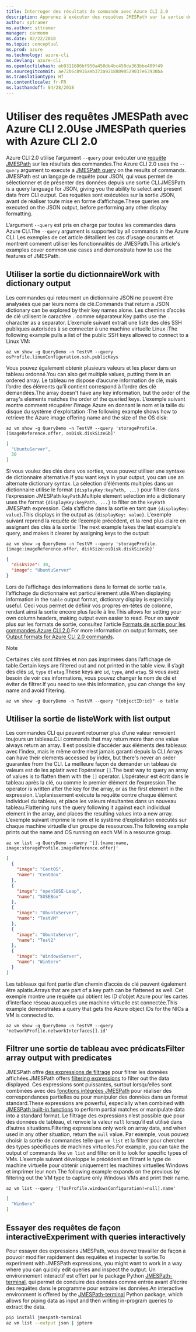 ```yaml
---
title: Interroger des résultats de commande avec Azure CLI 2.0
description: Apprenez à exécuter des requêtes JMESPath sur la sortie des commandes Azure CLI 2.0.
author: sptramer
ms.author: sttramer
manager: carmonm
ms.date: 02/22/2018
ms.topic: conceptual
ms.prod: azure
ms.technology: azure-cli
ms.devlang: azure-cli
ms.openlocfilehash: eb9311686bf950a450db4bc450da363bbe409f49
ms.sourcegitcommit: ae72b6c8916aeb372a92188090529037e63930ba
ms.translationtype: HT
ms.contentlocale: fr-FR
ms.lasthandoff: 04/28/2018
---
```

# <a name="use-jmespath-queries-with-azure-cli-20"></a><span data-ttu-id="625b0-103">Utiliser des requêtes JMESPath avec Azure CLI 2.0</span><span class="sxs-lookup"><span data-stu-id="625b0-103">Use JMESPath queries with Azure CLI 2.0</span></span>

<span data-ttu-id="625b0-104">Azure CLI 2.0 utilise l’argument `--query` pour exécuter une [requête JMESPath](http://jmespath.org) sur les résultats des commandes.</span><span class="sxs-lookup"><span data-stu-id="625b0-104">The Azure CLI 2.0 uses the `--query` argument to execute a [JMESPath query](http://jmespath.org) on the results of commands.</span></span> <span data-ttu-id="625b0-105">JMESPath est un langage de requête pour JSON, qui vous permet de sélectionner et de présenter des données depuis une sortie CLI.</span><span class="sxs-lookup"><span data-stu-id="625b0-105">JMESPath is a query language for JSON, giving you the ability to select and present data from CLI output.</span></span> <span data-ttu-id="625b0-106">Ces requêtes sont exécutées sur la sortie JSON, avant de réaliser toute mise en forme d’affichage.</span><span class="sxs-lookup"><span data-stu-id="625b0-106">These queries are executed on the JSON output, before performing any other display formatting.</span></span>

<span data-ttu-id="625b0-107">L’argument `--query` est pris en charge par toutes les commandes dans Azure CLI.</span><span class="sxs-lookup"><span data-stu-id="625b0-107">The `--query` argument is supported by all commands in the Azure CLI.</span></span> <span data-ttu-id="625b0-108">Les exemples de cet article détaillent les cas d’usage courants et montrent comment utiliser les fonctionnalités de JMESPath.</span><span class="sxs-lookup"><span data-stu-id="625b0-108">This article's examples cover common use cases and demonstrate how to use the features of JMESPath.</span></span>

## <a name="work-with-dictionary-output"></a><span data-ttu-id="625b0-109">Utiliser la sortie du dictionnaire</span><span class="sxs-lookup"><span data-stu-id="625b0-109">Work with dictionary output</span></span>

<span data-ttu-id="625b0-110">Les commandes qui retournent un dictionnaire JSON ne peuvent être analysées que par leurs noms de clé.</span><span class="sxs-lookup"><span data-stu-id="625b0-110">Commands that return a JSON dictionary can be explored by their key names alone.</span></span> <span data-ttu-id="625b0-111">Les chemins d’accès de clé utilisent le caractère `.` comme séparateur.</span><span class="sxs-lookup"><span data-stu-id="625b0-111">Key paths use the `.` character as a separator.</span></span> <span data-ttu-id="625b0-112">L’exemple suivant extrait une liste des clés SSH publiques autorisées à se connecter à une machine virtuelle Linux :</span><span class="sxs-lookup"><span data-stu-id="625b0-112">The following example pulls a list of the public SSH keys allowed to connect to a Linux VM:</span></span>

```azurecli
az vm show -g QueryDemo -n TestVM --query osProfile.linuxConfiguration.ssh.publicKeys
```

<span data-ttu-id="625b0-113">Vous pouvez également obtenir plusieurs valeurs et les placer dans un tableau ordonné.</span><span class="sxs-lookup"><span data-stu-id="625b0-113">You can also get multiple values, putting them in an ordered array.</span></span> <span data-ttu-id="625b0-114">Le tableau ne dispose d’aucune information de clé, mais l’ordre des éléments qu’il contient correspond à l’ordre des clé demandées.</span><span class="sxs-lookup"><span data-stu-id="625b0-114">The array doesn't have any key information, but the order of the array's elements matches the order of the queried keys.</span></span> <span data-ttu-id="625b0-115">L’exemple suivant montre comment récupérer l’image Azure en donnant le nom et la taille du disque du système d’exploitation :</span><span class="sxs-lookup"><span data-stu-id="625b0-115">The following example shows how to retrieve the Azure image offering name and the size of the OS disk:</span></span>

```azurecli
az vm show -g QueryDemo -n TestVM --query 'storageProfile.[imageReference.offer, osDisk.diskSizeGb]'
```

```json
[
  "UbuntuServer",
  30
]
```

<span data-ttu-id="625b0-116">Si vous voulez des clés dans vos sorties, vous pouvez utiliser une syntaxe de dictionnaire alternative.</span><span class="sxs-lookup"><span data-stu-id="625b0-116">If you want keys in your output, you can use an alternate dictionary syntax.</span></span> <span data-ttu-id="625b0-117">La sélection d’éléments multiples dans un dictionnaire utilise le format `{displayKey:keyPath, ...}` pour filtrer dans l’expression JMESPath `keyPath`.</span><span class="sxs-lookup"><span data-stu-id="625b0-117">Multiple element selection into a dictionary uses the format `{displayKey:keyPath, ...}` to filter on the `keyPath` JMESPath expression.</span></span> <span data-ttu-id="625b0-118">Cela s’affiche dans la sortie en tant que `{displayKey: value}`.</span><span class="sxs-lookup"><span data-stu-id="625b0-118">This displays in the output as `{displayKey: value}`.</span></span> <span data-ttu-id="625b0-119">L’exemple suivant reprend la requête de l’exemple précédent, et la rend plus claire en assignant des clés à la sortie :</span><span class="sxs-lookup"><span data-stu-id="625b0-119">The next example takes the last example's query, and makes it clearer by assigning keys to the output:</span></span>

```azurecli
az vm show -g QueryDemo -n TestVM --query 'storageProfile.{image:imageReference.offer, diskSize:osDisk.diskSizeGb}'
```

```json
{
  "diskSize": 30,
  "image": "UbuntuServer"
}
```

<span data-ttu-id="625b0-120">Lors de l’affichage des informations dans le format de sortie `table`, l’affichage du dictionnaire est particulièrement utile.</span><span class="sxs-lookup"><span data-stu-id="625b0-120">When displaying information in the `table` output format, dictionary display is especially useful.</span></span> <span data-ttu-id="625b0-121">Ceci vous permet de définir vos propres en-têtes de colonne, rendant ainsi la sortie encore plus facile à lire.</span><span class="sxs-lookup"><span data-stu-id="625b0-121">This allows for setting your own column headers, making output even easier to read.</span></span> <span data-ttu-id="625b0-122">Pour en savoir plus sur les formats de sortie, consultez l’article [Formats de sortie pour les commandes Azure CLI 2.0](/cli/azure/format-output-azure-cli).</span><span class="sxs-lookup"><span data-stu-id="625b0-122">For more information on output formats, see [Output formats for Azure CLI 2.0 commands](/cli/azure/format-output-azure-cli).</span></span>

> [!NOTE]
> <span data-ttu-id="625b0-123">Certaines clés sont filtrées et non pas imprimées dans l’affichage de table.</span><span class="sxs-lookup"><span data-stu-id="625b0-123">Certain keys are filtered out and not printed in the table view.</span></span> <span data-ttu-id="625b0-124">Il s’agit des clés `id`, `type` et `etag`.</span><span class="sxs-lookup"><span data-stu-id="625b0-124">These keys are `id`, `type`, and `etag`.</span></span> <span data-ttu-id="625b0-125">Si vous avez besoin de voir ces informations, vous pouvez changer le nom de clé et éviter de filtrer.</span><span class="sxs-lookup"><span data-stu-id="625b0-125">If you need to see this information, you can change the key name and avoid filtering.</span></span>
>
> ```azurecli
> az vm show -g QueryDemo -n TestVM --query "{objectID:id}" -o table
> ```

## <a name="work-with-list-output"></a><span data-ttu-id="625b0-126">Utiliser la sortie de liste</span><span class="sxs-lookup"><span data-stu-id="625b0-126">Work with list output</span></span>

<span data-ttu-id="625b0-127">Les commandes CLI qui peuvent retourner plus d’une valeur renvoient toujours un tableau.</span><span class="sxs-lookup"><span data-stu-id="625b0-127">CLI commands that may return more than one value always return an array.</span></span> <span data-ttu-id="625b0-128">Il est possible d’accéder aux éléments des tableaux avec l’index, mais le même ordre n’est jamais garanti depuis la CLI.</span><span class="sxs-lookup"><span data-stu-id="625b0-128">Arrays can have their elements accessed by index, but there's never an order guarantee from the CLI.</span></span> <span data-ttu-id="625b0-129">La meilleure façon de demander un tableau de valeurs est de les aplatir avec l’opérateur `[]`.</span><span class="sxs-lookup"><span data-stu-id="625b0-129">The best way to query an array of values is to flatten them with the `[]` operator.</span></span> <span data-ttu-id="625b0-130">L’opérateur est écrit dans le tableau après la clé, ou comme le premier élément de l’expression.</span><span class="sxs-lookup"><span data-stu-id="625b0-130">The operator is written after the key for the array, or as the first element in the expression.</span></span> <span data-ttu-id="625b0-131">L’aplanissement exécute la requête contre chaque élément individuel du tableau, et place les valeurs résultantes dans un nouveau tableau.</span><span class="sxs-lookup"><span data-stu-id="625b0-131">Flattening runs the query following it against each individual element in the array, and places the resulting values into a new array.</span></span> <span data-ttu-id="625b0-132">L’exemple suivant imprime le nom et le système d’exploitation exécutés sur chaque machine virtuelle d’un groupe de ressources.</span><span class="sxs-lookup"><span data-stu-id="625b0-132">The following example prints out the name and OS running on each VM in a resource group.</span></span> 

```azurecli
az vm list -g QueryDemo --query '[].{name:name, image:storageProfile.imageReference.offer}'
```

```json
[
  {
    "image": "CentOS",
    "name": "CentBox"
  },
  {
    "image": "openSUSE-Leap",
    "name": "SUSEBox"
  },
  {
    "image": "UbuntuServer",
    "name": "TestVM"
  },
  {
    "image": "UbuntuServer",
    "name": "Test2"
  },
  {
    "image": "WindowsServer",
    "name": "WinServ"
  }
]
```

<span data-ttu-id="625b0-133">Les tableaux qui font partie d’un chemin d’accès de clé peuvent également être aplatis.</span><span class="sxs-lookup"><span data-stu-id="625b0-133">Arrays that are part of a key path can be flattened as well.</span></span> <span data-ttu-id="625b0-134">Cet exemple montre une requête qui obtient les ID d’objet Azure pour les cartes d’interface réseau auxquelles une machine virtuelle est connectée.</span><span class="sxs-lookup"><span data-stu-id="625b0-134">This example demonstrates a query that gets the Azure object IDs for the NICs a VM is connected to.</span></span>

```azurecli
az vm show -g QueryDemo -n TestVM --query 'networkProfile.networkInterfaces[].id'
```

## <a name="filter-array-output-with-predicates"></a><span data-ttu-id="625b0-135">Filtrer une sortie de tableau avec prédicats</span><span class="sxs-lookup"><span data-stu-id="625b0-135">Filter array output with predicates</span></span>

<span data-ttu-id="625b0-136">JMESPath offre [des expressions de filtrage](http://jmespath.org/specification.html#filterexpressions) pour filtrer les données affichées.</span><span class="sxs-lookup"><span data-stu-id="625b0-136">JMESPath offers [filtering expressions](http://jmespath.org/specification.html#filterexpressions) to filter out the data displayed.</span></span> <span data-ttu-id="625b0-137">Ces expressions sont puissantes, surtout lorsqu’elles sont combinées avec des [fonctions intégrées JMESPath](http://jmespath.org/specification.html#built-in-functions) pour réaliser des correspondances partielles ou pour manipuler des données dans un format standard.</span><span class="sxs-lookup"><span data-stu-id="625b0-137">These expressions are powerful, especially when combined with [JMESPath built-in functions](http://jmespath.org/specification.html#built-in-functions) to perform partial matches or manipulate data into a standard format.</span></span> <span data-ttu-id="625b0-138">Le filtrage des expressions n’est possible que pour des données de tableau, et renvoie la valeur `null` lorsqu’il est utilisé dans d’autres situations.</span><span class="sxs-lookup"><span data-stu-id="625b0-138">Filtering expressions only work on array data, and when used in any other situation, return the `null` value.</span></span> <span data-ttu-id="625b0-139">Par exemple, vous pouvez choisir la sortie de commandes telle que `vm list` et la filtrer pour chercher des types spécifiques de machines virtuelles.</span><span class="sxs-lookup"><span data-stu-id="625b0-139">For example, you can take the output of commands like `vm list` and filter on it to look for specific types of VMs.</span></span> <span data-ttu-id="625b0-140">L’exemple suivant développe le précédent en filtrant le type de machine virtuelle pour obtenir uniquement les machines virtuelles Windows et imprimer leur nom.</span><span class="sxs-lookup"><span data-stu-id="625b0-140">The following example expands on the previous by filtering out the VM type to capture only Windows VMs and print their name.</span></span>

```azurecli
az vm list --query '[?osProfile.windowsConfiguration!=null].name'
```

```json
[
  "WinServ"
]
```

## <a name="experiment-with-queries-interactively"></a><span data-ttu-id="625b0-141">Essayer des requêtes de façon interactive</span><span class="sxs-lookup"><span data-stu-id="625b0-141">Experiment with queries interactively</span></span>

<span data-ttu-id="625b0-142">Pour essayer des expressions JMESPath, vous devrez travailler de façon à pouvoir modifier rapidement des requêtes et inspecter la sortie.</span><span class="sxs-lookup"><span data-stu-id="625b0-142">To experiment with JMESPath expressions, you might want to work in a way where you can quickly edit queries and inspect the output.</span></span> <span data-ttu-id="625b0-143">Un environnement interactif est offert par le package Python [JMESPath-terminal](https://github.com/jmespath/jmespath.terminal), qui permet de conduire des données comme entrée avant d’écrire des requêtes dans le programme pour extraire les données.</span><span class="sxs-lookup"><span data-stu-id="625b0-143">An interactive environment is offered by the [JMESPath-terminal](https://github.com/jmespath/jmespath.terminal) Python package, which allows for piping data as input and then writing in-program queries to extract the data.</span></span>

```bash
pip install jmespath-terminal
az vm list --output json | jpterm
```
